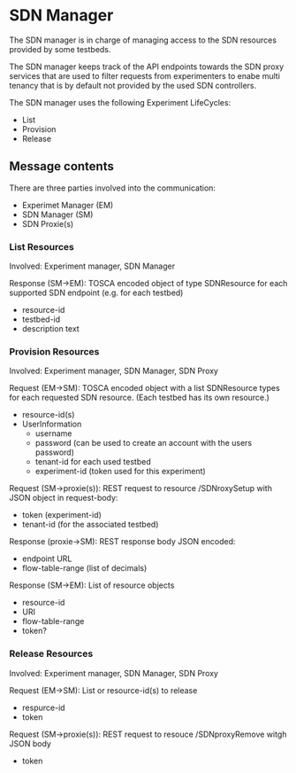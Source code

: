 # SDN Manager

The SDN manager is in charge of managing access to the SDN resources provided by some testbeds.

The SDN manager keeps track of the API endpoints towards the SDN proxy services that are used to filter requests 
from experimenters to enabe multi tenancy that is by default not provided by the used SDN controllers.

The SDN manager uses the following Experiment LifeCycles:
 
 * List
 * Provision
 * Release

## Message contents

There are three parties involved into the communication:

 * Experimet Manager (EM)
 * SDN Manager (SM)
 * SDN Proxie(s)

### List Resources

Involved: Experiment manager, SDN Manager 

Response (SM->EM): 
TOSCA encoded object of type SDNResource for each supported SDN endpoint (e.g. for each testbed)

 * resource-id
 * testbed-id
 * description text

### Provision Resources

Involved: Experiment manager, SDN Manager, SDN Proxy

Request (EM->SM):
TOSCA encoded object with a list SDNResource types for each requested SDN resource. (Each testbed has its own resource.)

 * resource-id(s)
 * UserInformation
   * username
   * password (can be used to create an account with the users password)
   * tenant-id for each used testbed
   * experiment-id (token used for this experiment)

Request (SM->proxie(s)):
REST request to resource /SDNroxySetup with JSON object in request-body:

 * token (experiment-id)
 * tenant-id (for the associated testbed)
 
Response (proxie->SM):
REST response body JSON encoded:

 * endpoint URL
 * flow-table-range (list of decimals)
 
Response (SM->EM):
List of resource objects

 * resource-id
 * URI
 * flow-table-range
 * token?


### Release Resources
Involved: Experiment manager, SDN Manager, SDN Proxy

Request (EM->SM):
List or resource-id(s) to release

 * respurce-id
 * token
 
Request (SM->proxie(s)):
REST request to resouce /SDNproxyRemove witgh JSON body

 * token
